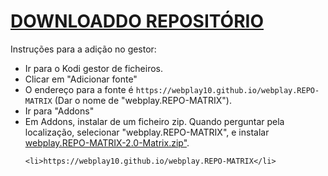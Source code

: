 # <a href="webplay.REPO-MATRIX-2.0-Matrix.zip">DOWNLOADDO REPOSITÓRIO</a>

Instruções para a adição no gestor:


<p align="left">
  <ul>
    <li>Ir para o Kodi gestor de ficheiros.</li>
    <li>Clicar em "Adicionar fonte"</li>
    <li>O endereço para a fonte é <code>https://webplay10.github.io/webplay.REPO-MATRIX</code> (Dar o nome de "webplay.REPO-MATRIX").</li>
    <li>Ir para "Addons"</li>
    <li>Em Addons, instalar de um ficheiro zip. Quando perguntar pela localização, selecionar "webplay.REPO-MATRIX", e instalar <a href="webplay.REPO-MATRIX">webplay.REPO-MATRIX-2.0-Matrix.zip"</a>.</li>
    
    <li>https://webplay10.github.io/webplay.REPO-MATRIX</li>
    
</ul>
                                                                       
</p>

